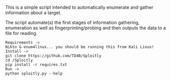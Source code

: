 This is a simple script intended to automatically enumerate and gather information about a target.

The script automate(s) the first stages of information gathering, enumeration as well as fingerprinting/probing and then outputs the data to a file for reading.
```
Requirements ->
Nikto & enum4linux... you should be running this from Kali Linux!
Install ->
git clone https://github.com/TD4B/Sploitly
cd /Sploitly
pip install -r requires.txt 
Run ->
python sploitly.py --help
```
